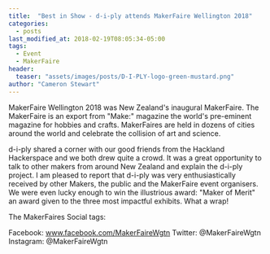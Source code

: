 ```yaml
---
title:  "Best in Show - d-i-ply attends MakerFaire Wellington 2018"
categories: 
  - posts
last_modified_at: 2018-02-19T08:05:34-05:00
tags:
  - Event
  - MakerFaire
header:
  teaser: "assets/images/posts/D-I-PLY-logo-green-mustard.png"
author: "Cameron Stewart"
---
```



MakerFaire Wellington 2018 was New Zealand's inaugural MakerFaire. The MakerFaire is an export from "Make:" magazine the world's pre-eminent magazine for hobbies and crafts. MakerFaires are held in dozens of cities around the world and celebrate the collision of art and science.

d-i-ply shared a corner with our good friends from the  Hackland Hackerspace and we both drew quite a crowd. It was a great opportunity to talk to other makers from around New Zealand and explain the d-i-ply project. I am pleased to report that d-i-ply was very enthusiastically received by other Makers, the public and the MakerFaire event organisers. We were even lucky enough to win the illustrious award: "Maker of Merit" an award given to the three most impactful exhibits. What a wrap!

The MakerFaires Social tags:

Facebook: www.facebook.com/MakerFaireWgtn
Twitter: @MakerFaireWgtn
Instagram: @MakerFaireWgtn


